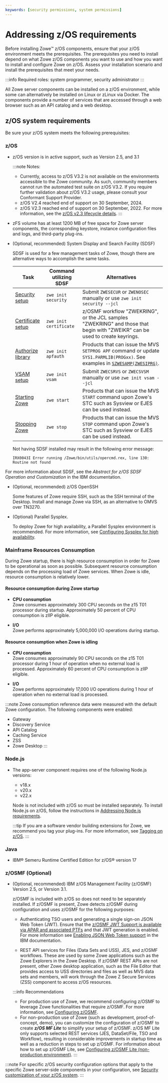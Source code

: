 ```yaml
---
keywords: [security permissions, system permissions]
---
```

# Addressing z/OS requirements

Before installing Zowe&trade; z/OS components, ensure that your z/OS environment meets the prerequisites. The prerequisites you need to install depend on what Zowe z/OS components you want to use and how you want to install and configure Zowe on z/OS. Assess your installation scenario and install the prerequisites that meet your needs. 

:::info Required roles: system programmer, security administrator
:::

All Zowe server components can be installed on a z/OS environment, while some can alternatively be installed on Linux or zLinux via Docker. The components provide a number of services that are accessed through a web browser such as an API catalog and a web desktop.  

## z/OS system requirements

Be sure your z/OS system meets the following prerequisites:

### z/OS

- z/OS version is in active support, such as Version 2.5, and 3.1

  :::note Notes:
  * Currently, access to z/OS V3.2 is not available on the environments accessible to the Zowe community. As such, community members cannot run the automated test suite on z/OS V3.2. If you require further validation about z/OS V3.2 usage, please consult your Conformant Support Provider.
  * z/OS V2.4 reached end of support on 30 September, 2024. 
  * z/OS V2.3 reached end of support on 30 September, 2022. For more information, see the [z/OS v2.3 lifecycle details](https://www.ibm.com/support/pages/zos23x-withdrawal-notification).
  :::

- zFS volume has at least 1200 MB of free space for Zowe server components, the corresponding keystore, instance configuration files and logs, and third-party plug-ins.

- (Optional, recommended) System Display and Search Facility (SDSF)

  SDSF is used for a few management tasks of Zowe, though there are alternative ways to accomplish the same tasks.

  | Task | Command utilizing SDSF | Alternatives |
  |-----------|-------------------------------|-------------|
  | [Security setup](configuring-security.md) | `zwe init security` | Submit `ZWESECUR` or `ZWENOSEC` manually or use `zwe init security --jcl` |
  | [Certificate setup](configure-certificates.md) | `zwe init certificate` | z/OSMF workflow "ZWEKRING", or the JCL samples "ZWEKRING" and those that begin with "ZWEIKR" can be used to create keyrings. |
  | [Authorize library](../appendix/zwe_server_command_reference/zwe/init/zwe-init-apfauth.md) | `zwe init apfauth` | Products that can issue the MVS `SETPROG APF` command or update `SYS1.PARMLIB(PROGxx)`. See examples in [`SZWESAMP(ZWESIPRG)`](https://github.com/zowe/zowe-install-packaging/blob/v3.x/staging/files/SZWESAMP/ZWESIPRG). |
  | [VSAM setup](initialize-vsam-dataset.md) | `zwe init vsam` | Submit `ZWECSRVS` or `ZWECSVSM` manually or use `zwe init vsam --jcl` |
  | [Starting Zowe](start-zowe-zos.md) | `zwe start` | Products that can issue the MVS `START` command upon Zowe's STC such as Sysview or EJES can be used instead. |
  | [Stopping Zowe](start-zowe-zos.md) | `zwe stop` | Products that can issue the MVS `STOP` command upon Zowe's STC such as Sysview or EJES can be used instead. |
  
  Not having SDSF installed may result in the following error message:

  `IRX0043I Error running /Zowe/bin/utils/opercmd.rex, line 130: Routine not found`
 
For more information about SDSF, see the _Abstract for z/OS SDSF Operation and Customization_ in the IBM documentation.

- (Optional, recommended) z/OS OpenSSH
  
  Some features of Zowe require SSH, such as the SSH terminal of the Desktop. Install and manage Zowe via SSH, as an alternative to OMVS over TN3270. 

- (Optional) Parallel Sysplex.
  
  To deploy Zowe for high availability, a Parallel Sysplex environment is recommended. For more information, see [Configuring Sysplex for high availability](configure-sysplex.md).

### Mainframe Resources Consumption 

During Zowe startup, there is high resource consumption in order for Zowe to be operational as soon as possible. Subsequent resource consumption depends on the processing load of Zowe services. When Zowe is idle, resource consumption is relatively lower.

#### Resource consumption during Zowe startup 

* **CPU consumption**  
Zowe consumes approximately 300 CPU seconds on the z15 T01 processor during startup. Approximately 50 percent of CPU consumption is zIIP eligible.

* **I/O**  
Zowe performs approximately 5,000,000 I/O operations during startup.

#### Resource consumption when Zowe is idling  

* **CPU consumption**  
Zowe consumes approximately 90 CPU seconds on the z15 T01 processor during 1 hour of operation when no external load is processed. Approximately 60 percent of CPU consumption is zIIP eligible.

* **I/O**  
Zowe performs approximately 17,000 I/O operations during 1 hour of operation when no external load is processed.

:::note 
Zowe consumption reference data were measured with the default Zowe configuration. The following components were enabled:
* Gateway
* Discovery Service
* API Catalog
* Caching Service
* ZSS
* Zowe Desktop 
:::

### Node.js

- The app-server component requires one of the following Node.js versions:
  * v18.x
  * v20.x
  * v22.x 

  Node is not included with z/OS so must be installed separately. To install Node.js on z/OS, follow the instructions in [Addressing Node.js requirements](install-nodejs-zos.md).
  
  :::tip
  If you are a software vendor building extensions for Zowe, we recommend you tag your plug-ins. For more information, see [Tagging on z/OS](../extend/extend-desktop/mvd-buildingplugins.md#tagging-plugin-files-on-zos).
  :::

### Java 

- IBM® Semeru Runtime Certified Edition for z/OS® version 17

### z/OSMF (Optional) 

- (Optional, recommended) IBM z/OS Management Facility (z/OSMF) Version 2.5, or Version 3.1.

  z/OSMF is included with z/OS so does not need to be separately installed. If z/OSMF is present, Zowe  detects z/OSMF during configuration and uses z/OSMF for the following purposes:

  - Authenticating TSO users and generating a single sign-on JSON Web Token (JWT). Ensure that the [z/OSMF JWT Support is available via APAR and associated PTFs](https://www.ibm.com/support/pages/apar/PH12143) and that JWT generation is enabled. For more information see [Enabling JSON Web Token support](https://www.ibm.com/docs/en/zos/3.1.0?topic=configurations-enabling-json-web-token-support) in the IBM documentation.

  - REST API services for Files (Data Sets and USS), JES, and z/OSMF workflows.  These are used by some Zowe applications such as the Zowe Explorers in the Zowe Desktop. If z/OSMF REST APIs are not present, other Zowe desktop application, such as the File Editor that provides access to USS directories and files as well as MVS data sets and members, will work through the Zowe Z Secure Services (ZSS) component to access z/OS resources.   

  :::info Recommendations
  - For production use of Zowe, we recommend configuring z/OSMF to leverage Zowe functionalities that require z/OSMF. For more information, see [Configuring z/OSMF](systemrequirements-zosmf.md).
  - For non-production use of Zowe (such as development, proof-of-concept, demo), you can customize the configuration of z/OSMF to create **_z/OS MF Lite_** to simplify your setup of z/OSMF. z/OS MF Lite only supports selected REST services (JES, DataSet/File, TSO and Workflow), resulting in considerable improvements in startup time as well as a reduction in steps to set up z/OSMF. For information about how to set up z/OSMF Lite, see [Configuring z/OSMF Lite (non-production environment)](systemrequirements-zosmf-lite.md).
  :::

:::note
For specific z/OS security configuration options that apply to the specific Zowe server-side components in your configuration, see [Security customization of your z/OS system](./configure-zos-system.md).
:::
